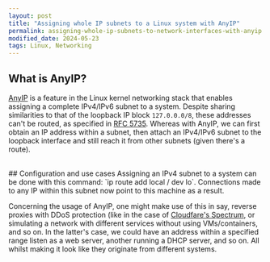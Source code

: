```yaml
---
layout: post
title: "Assigning whole IP subnets to a Linux system with AnyIP"
permalink: assigning-whole-ip-subnets-to-network-interfaces-with-anyip
modified_date: 2024-05-23
tags: Linux, Networking
---
```


## What is AnyIP?
<a href="https://git.kernel.org/pub/scm/linux/kernel/git/torvalds/linux.git/commit/?id=ab79ad14a2d51e95f0ac3cef7cd116a57089ba82" target="_blank">AnyIP</a> is a feature in the Linux kernel networking stack that enables assigning a complete IPv4/IPv6 subnet to a system. Despite sharing similarities to that of the loopback IP block `127.0.0.0/8`, these addresses can't be routed, as specified in <a href="https://datatracker.ietf.org/doc/html/rfc5735#section-3" target="_blank">RFC 5735</a>. Whereas with AnyIP, we can first obtain an IP address within a subnet, then attach an IPv4/IPv6 subnet to the loopback interface and still reach it from other subnets (given there's a route).

<br>
## Configuration and use cases
Assigning an IPv4 subnet to a system can be done with this command: `ip route add local <IPv4 or IPv6 subnet>/<cidr> dev lo`. Connections made to any IP within this subnet now point to this machine as a result.

Concerning the usage of AnyIP, one might make use of this in say, reverse proxies with DDoS protection (like in the case of <a href="https://blog.cloudflare.com/how-we-built-spectrum/" target="_blank">Cloudfare's Spectrum</a>, or simulating a network with different services without using VMs/containers, and so on. In the latter's case, we could have an address within a specified range listen as a web server, another running a DHCP server, and so on. All whilst making it look like they originate from different systems.
